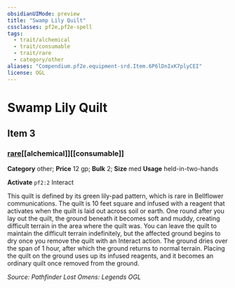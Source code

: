 ```yaml
---
obsidianUIMode: preview
title: "Swamp Lily Quilt"
cssclasses: pf2e,pf2e-spell
tags:
  - trait/alchemical
  - trait/consumable
  - trait/rare
  - category/other
aliases: "Compendium.pf2e.equipment-srd.Item.6P6lDnIxK7plyCEI"
license: OGL
---
```

# Swamp Lily Quilt
## Item 3
### [rare](rare "Rare Rarity Trait")[[alchemical]][[consumable]]

**Category** other; 
**Price** 12 gp; 
**Bulk** 2; **Size** med
**Usage** held-in-two-hands

**Activate** `pf2:2` Interact

This quilt is defined by its green lily-pad pattern, which is rare in Bellflower communications. The quilt is 10 feet square and infused with a reagent that activates when the quilt is laid out across soil or earth. One round after you lay out the quilt, the ground beneath it becomes soft and muddy, creating difficult terrain in the area where the quilt was. You can leave the quilt to maintain the difficult terrain indefinitely, but the affected ground begins to dry once you remove the quilt with an Interact action. The ground dries over the span of 1 hour, after which the ground returns to normal terrain. Placing the quilt on the ground uses up its infused reagents, and it becomes an ordinary quilt once removed from the ground.

*Source: Pathfinder Lost Omens: Legends*
*OGL*